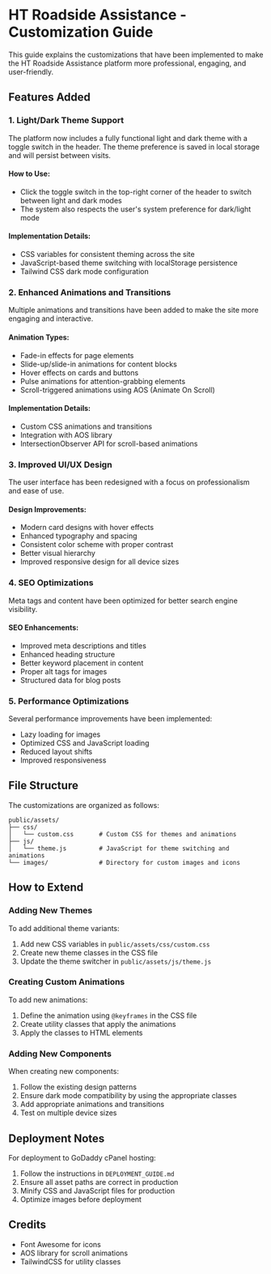 # HT Roadside Assistance - Customization Guide

This guide explains the customizations that have been implemented to make the HT Roadside Assistance platform more professional, engaging, and user-friendly.

## Features Added

### 1. Light/Dark Theme Support

The platform now includes a fully functional light and dark theme with a toggle switch in the header. The theme preference is saved in local storage and will persist between visits.

#### How to Use:
- Click the toggle switch in the top-right corner of the header to switch between light and dark modes
- The system also respects the user's system preference for dark/light mode

#### Implementation Details:
- CSS variables for consistent theming across the site
- JavaScript-based theme switching with localStorage persistence
- Tailwind CSS dark mode configuration

### 2. Enhanced Animations and Transitions

Multiple animations and transitions have been added to make the site more engaging and interactive.

#### Animation Types:
- Fade-in effects for page elements
- Slide-up/slide-in animations for content blocks
- Hover effects on cards and buttons
- Pulse animations for attention-grabbing elements
- Scroll-triggered animations using AOS (Animate On Scroll)

#### Implementation Details:
- Custom CSS animations and transitions
- Integration with AOS library
- IntersectionObserver API for scroll-based animations

### 3. Improved UI/UX Design

The user interface has been redesigned with a focus on professionalism and ease of use.

#### Design Improvements:
- Modern card designs with hover effects
- Enhanced typography and spacing
- Consistent color scheme with proper contrast
- Better visual hierarchy
- Improved responsive design for all device sizes

### 4. SEO Optimizations

Meta tags and content have been optimized for better search engine visibility.

#### SEO Enhancements:
- Improved meta descriptions and titles
- Enhanced heading structure
- Better keyword placement in content
- Proper alt tags for images
- Structured data for blog posts

### 5. Performance Optimizations

Several performance improvements have been implemented:

- Lazy loading for images
- Optimized CSS and JavaScript loading
- Reduced layout shifts
- Improved responsiveness

## File Structure

The customizations are organized as follows:

```
public/assets/
├── css/
│   └── custom.css       # Custom CSS for themes and animations
├── js/
│   └── theme.js         # JavaScript for theme switching and animations
└── images/              # Directory for custom images and icons
```

## How to Extend

### Adding New Themes

To add additional theme variants:

1. Add new CSS variables in `public/assets/css/custom.css`
2. Create new theme classes in the CSS file
3. Update the theme switcher in `public/assets/js/theme.js`

### Creating Custom Animations

To add new animations:

1. Define the animation using `@keyframes` in the CSS file
2. Create utility classes that apply the animations
3. Apply the classes to HTML elements

### Adding New Components

When creating new components:

1. Follow the existing design patterns
2. Ensure dark mode compatibility by using the appropriate classes
3. Add appropriate animations and transitions
4. Test on multiple device sizes

## Deployment Notes

For deployment to GoDaddy cPanel hosting:

1. Follow the instructions in `DEPLOYMENT_GUIDE.md`
2. Ensure all asset paths are correct in production
3. Minify CSS and JavaScript files for production
4. Optimize images before deployment

## Credits

- Font Awesome for icons
- AOS library for scroll animations
- TailwindCSS for utility classes
